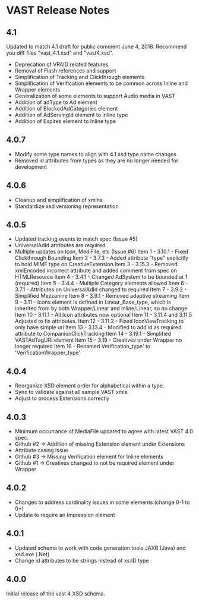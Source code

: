
VAST Release Notes
===================
4.1
---
Updated to match 4.1 draft for public comment June 4, 2018.
Recommend you diff files "vast_4.1.xsd" and "vast4.xsd".

* Deprecation of VPAID related features
* Removal of Flash references and support
* Simplification of Tracking and Clickthrough elements
* Simplification of Verification elements to be common across Inline and Wrapper elements
* Generalization of some elements to support Audio media in VAST
* Addition of adType to Ad element
* Addition of BlockedAdCategories element
* Addition of AdServingId element to Inline type
* Addition of Expires element to Inline type

4.0.7
-----
* Modify some type names to align with 4.1 xsd type name changes
* Removed id attributes from types as they are no longer needed for development

4.0.6
-----
* Cleanup and simplification of xmlns 
* Standardize xsd versioning representation

4.0.5
-----
* Updated tracking events to match spec (Issue #5)
* UniversalAdId attributes are required
* Multiple updates on Icon, MediFile, etc (Issue #6)
	Item 1 - 3.10.1 - Fixed Clickthrough Bounding
	Item 2 - 3.7.3 - Added attribute "type" explicitly to hold MIME type on CreativeExtension
	Item 3 - 3.15.3 - Removed xmlEncoded incorrect attribute and added comment from spec on HTMLResource
	Item 4 - 3.4.1 - Changed AdSystem to be bounded at 1 (required)
	Item 5 - 3.4.4 - Multiple Category elements allowed
	Item 6 - 3.7.1 - Attributes on UniversalAdId changed to required
	Item 7 - 3.9.2 - Simplified Mezzanine
	Item 8 - 3.9.1 - Removed adaptive streaming
	Item 9 - 3.11 - Icons element is defined in Linear_Base_type, which is inherited from by both Wrapper/Linear and Inline/Linear, so no change
	Item 10 - 3.11.1 - All Icon attributes now optional
	Item 11 - 3.11.4 and 3.11.5 Adjusted to fix attributes.
	Item 12 - 3.11.2 - Fixed IconViewTracking to only have simple uri
	Item 13 - 3.13.4 - Modified to add id as required attribute to CompanionClickTracking
	Item 14 - 3.19.1 - Simplified VASTAdTagURI element
	Item 15 - 3.19 - Creatives under Wrapper no longer required
	Item 16 - Renamed Verification_type' to 'VerificationWrapper_type'

4.0.4
-----
* Reorganize XSD element order for alphabetical within a type.
* Sync to validate against all sample VAST xmls.
* Adjust to process Extensions correctly


4.0.3
-----
* Minimum occurrance of MediaFile updated to agree with latest VAST 4.0 spec.
* Github #2 -> Addition of missing Extension element under Extensions
* Attribute casing issue
* Github #3 -> Missing Verification element for Inline elements
* Github #1 -> Creatives changed to not be required element under Wrapper


4.0.2
-----
* Changes to address cardinality issues in some elements (change 0-1 to 0+)
* Update to require an Impression element

4.0.1
-----
* Updated schema to work with code generation tools JAXB (Java) and xsd.exe (.Net)
* Change id attributes to be strings instead of xs:ID type

4.0.0
-----
Initial release of the vast 4 XSD schema.



